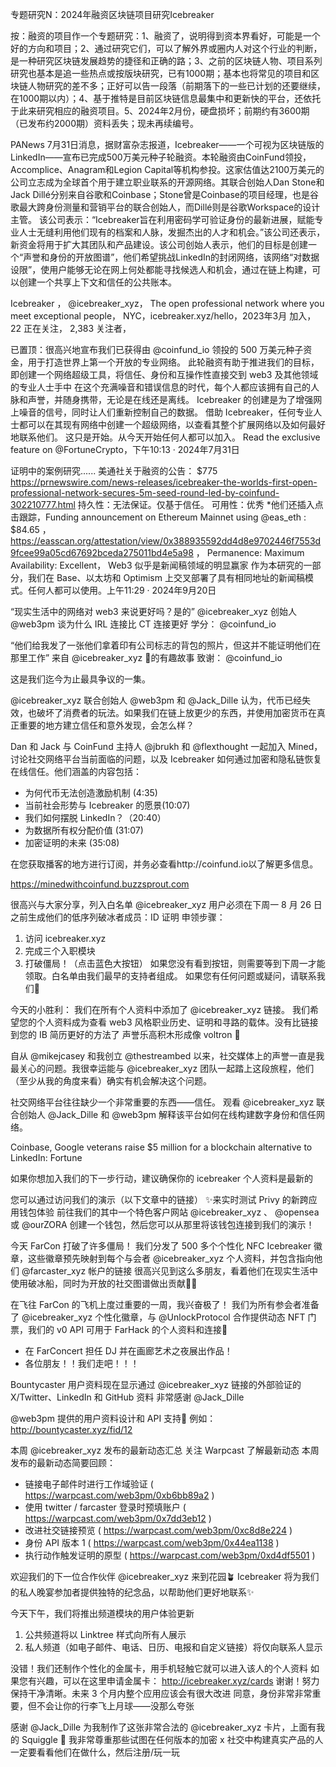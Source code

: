 专题研究N：2024年融资区块链项目研究Icebreaker


按：融资的项目作一个专题研究：1、融资了，说明得到资本界看好，可能是一个好的方向和项目；2、通过研究它们，可以了解外界或圈内人对这个行业的判断，是一种研究区块链发展趋势的捷径和正确的路；3、之前的区块链人物、项目系列研究也基本是追一些热点或按版块研究，已有1000期；基本也将常见的项目和区块链人物研究的差不多；正好可以告一段落（前期落下的一些已计划的还要继续，在1000期以内）；4、基于推特是目前区块链信息最集中和更新快的平台，还依托于此来研究相应的融资项目。5、2024年2月份，硬盘损坏；前期约有3600期（已发布约2000期）资料丢失；现未再续编号。


PANews 7月31日消息，据财富杂志报道，Icebreaker——一个可视为区块链版的LinkedIn——宣布已完成500万美元种子轮融资。本轮融资由CoinFund领投，Accomplice、Anagram和Legion Capital等机构参投。这家估值达2100万美元的公司立志成为全球首个用于建立职业联系的开源网络。其联合创始人Dan Stone和Jack Dillé分别来自谷歌和Coinbase；Stone曾是Coinbase的项目经理，也是谷歌最大跨身份测量和营销平台的联合创始人，而Dillé则是谷歌Workspace的设计主管。
该公司表示：“Icebreaker旨在利用密码学可验证身份的最新进展，赋能专业人士无缝利用他们现有的档案和人脉，发掘杰出的人才和机会。”该公司还表示，新资金将用于扩大其团队和产品建设。该公司创始人表示，他们的目标是创建一个“声誉和身份的开放图谱”，他们希望挑战LinkedIn的封闭网络，该网络“对数据设限”，使用户能够无论在网上何处都能寻找候选人和机会，通过在链上构建，可以创建一个共享上下文和信任的公共账本。

Icebreaker
，
@icebreaker_xyz，
The open professional network where you meet exceptional people，
NYC，icebreaker.xyz/hello，2023年3月 加入，
22 正在关注，
2,383 关注者，


已置顶：很高兴地宣布我们已获得由
@coinfund_io
领投的 500 万美元种子资金，用于打造世界上第一个开放的专业网络。
此轮融资有助于推进我们的目标，即创建一个网络超级工具，将信任、身份和互操作性直接交到 web3 及其他领域的专业人士手中
在这个充满噪音和错误信息的时代，每个人都应该拥有自己的人脉和声誉，并随身携带，无论是在线还是离线。
Icebreaker 的创建是为了增强网上噪音的信号，同时让人们重新控制自己的数据。
借助 Icebreaker，任何专业人士都可以在其现有网络中创建一个超级网络，以查看其整个扩展网络以及如何最好地联系他们。
这只是开始。从今天开始任何人都可以加入。
Read the exclusive feature on 
@FortuneCrypto，下午10:13 · 2024年7月31日

证明中的案例研究......
美通社关于融资的公告：
$775
https://prnewswire.com/news-releases/icebreaker-the-worlds-first-open-professional-network-secures-5m-seed-round-led-by-coinfund-302210777.html
持久性：无法保证。仅基于信任。
可用性：优秀
*他们还插入点击跟踪，Funding announcement on Ethereum Mainnet using 
@eas_eth
 : 
$84.65
，
https://easscan.org/attestation/view/0x388935592dd4d8e9702446f7553d9fcee99a05cd67692bceda275011bd4e5a98
，
Permanence: Maximum
Availability: Excellent，
Web3 似乎是新闻稿领域的明显赢家
作为本研究的一部分，我们在 Base、以太坊和 Optimism 上交叉部署了具有相同地址的新闻稿模式。任何人都可以使用。上午11:29 · 2024年9月20日

“现实生活中的网络对 web3 来说更好吗？是的”
@icebreaker_xyz
创始人
@web3pm
谈为什么 IRL 连接比 CT 连接更好
学分： 
@coinfund_io

“他们给我发了一张他们拿着印有公司标志的背包的照片，但这并不能证明他们在那里工作”
来自
@icebreaker_xyz
 🤣的有趣故事
致谢： 
@coinfund_io

这是我们迄今为止最具争议的一集。

@icebreaker_xyz
联合创始人
@web3pm
和
@Jack_Dille
认为，代币已经失效，也破坏了消费者的玩法。如果我们在链上放更少的东西，并使用加密货币在真正重要的地方建立信任和意外发现，会怎么样？

Dan 和 Jack 与 CoinFund 主持人
@jbrukh
和
@flexthought
一起加入 Mined，讨论社交网络平台当前面临的问题，以及 Icebreaker 如何通过加密和隐私链恢复在线信任。他们涵盖的内容包括：

- 为何代币无法创造激励机制 (4:35)
- 当前社会形势与 Icebreaker 的愿景(10:07)
- 我们如何摆脱 LinkedIn？（20:40）
- 为数据所有权分配价值 (31:07)
- 加密证明的未来 (35:08)

在您获取播客的地方进行订阅，并务必查看http://coinfund.io以了解更多信息。

https://minedwithcoinfund.buzzsprout.com

很高兴与大家分享，列入白名单
@icebreaker_xyz
用户必须在下周一 8 月 26 日之前生成他们的低序列破冰者成员：ID 证明
申领步骤：
1. 访问 icebreaker.xyz
2. 完成三个入职模块
3. 打破僵局！（点击蓝色大按钮）
如果您没有看到按钮，则需要等到下周一才能领取。白名单由我们最早的支持者组成。
如果您有任何问题或疑问，请联系我们🙌

今天的小胜利：
我们在所有个人资料中添加了
@icebreaker_xyz
链接。
我们希望您的个人资料成为查看 web3 风格职业历史、证明和寻路的载体。没有比链接到您的 IB 简历更好的方法了
声誉乐高积木形成像 voltron 🦾

自从
@mikejcasey
和我创立
@thestreambed
以来，社交媒体上的声誉一直是我最关心的问题。我很幸运能与
@icebreaker_xyz
团队一起踏上这段旅程，他们（至少从我的角度来看）确实有机会解决这个问题。

社交网络平台往往缺少一个非常重要的东西——信任。
观看
@icebreaker_xyz
联合创始人
@Jack_Dille
和
@web3pm
解释该平台如何在线构建数字身份和信任网络。

Coinbase, Google veterans raise $5 million for a blockchain alternative to LinkedIn: Fortune

如果你想加入我们的下一步行动，建议确保你的 icebreaker 个人资料是最新的

您可以通过访问我们的演示（以下文章中的链接） ✨来实时测试 Privy 的新跨应用钱包体验
前往我们的其中一个特色客户网站
@icebreaker_xyz
 、 
@opensea
或
@ourZORA
创建一个钱包，然后您可以从那里将该钱包连接到我们的演示！

今天 FarCon 打破了许多僵局！
我们分发了 500 多个个性化 NFC Icebreaker 徽章，这些徽章预先映射到每个与会者
@icebreaker_xyz
个人资料，并包含指向他们
@farcaster_xyz
帐户的链接
很高兴见到这么多朋友，看着他们在现实生活中使用破冰船，同时为开放的社交图谱做出贡献🥲💜

在飞往 FarCon 的飞机上度过重要的一周，我兴奋极了！
我们为所有参会者准备了
@icebreaker_xyz
个性化徽章，与
@UnlockProtocol
合作提供动态 NFT 门票，我们的 v0 API 可用于 FarHack 的个人资料和连接🫡
+ 在 FarConcert 担任 DJ 并在画廊艺术之夜展出作品！
+ 各位朋友！！我们走吧！！！

Bountycaster 用户资料现在显示通过
@icebreaker_xyz
链接的外部验证的 X/Twitter、LinkedIn 和 GitHub 资料
非常感谢
@Jack_Dille
 
@web3pm
提供的用户资料设计和 API 支持🙏
例如： http://bountycaster.xyz/fid/12

本周
@icebreaker_xyz
发布的最新动态汇总
关注 Warpcast 了解最新动态
本周发布的最新动态简要回顾：
- 链接电子邮件时进行工作域验证 ( https://warpcast.com/web3pm/0xb6bb89a2 )
- 使用 twitter / farcaster 登录时预填账户 ( https://warpcast.com/web3pm/0x7dd3eb12 )
- 改进社交链接预览 ( https://warpcast.com/web3pm/0xc8d8e224 )
- 身份 API 版本 1 ( https://warpcast.com/web3pm/0x44ea1138 )
- 执行动作触发证明的原型 ( https://warpcast.com/web3pm/0xd4df5501 )

欢迎我们的下一位合作伙伴
@icebreaker_xyz
来到花园🪴
Icebreaker 将为我们的私人晚宴参加者提供独特的纪念品，以帮助他们更好地联系✨

今天下午，我们将推出频道模块的用户体验更新
1. 公共频道将以 Linktree 样式向所有人展示
2. 私人频道（如电子邮件、电话、日历、电报和自定义链接）将仅向联系人显示

没错！我们还制作个性化的金属卡，用手机轻触它就可以进入该人的个人资料
如果您有兴趣，可以在这里申请金属卡： http://icebreaker.xyz/cards
谢谢！努力保持干净清晰。未来 3 个月内整个应用应该会有很大改进
同意，身份非常非常重要，但不会让你的行李飞上月球——没那么夸张

感谢
@Jack_Dille
为我制作了这张非常合法的
@icebreaker_xyz
卡片，上面有我的 Squiggle 🥵
我非常尊重那些试图在任何版本的加密 x 社交中构建真实产品的人
一定要看看他们在做什么，然后注册/玩一玩